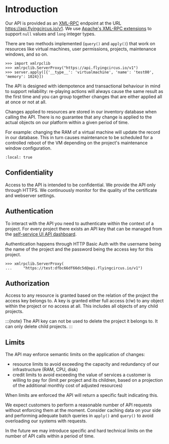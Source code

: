 # Introduction

Our API is provided as an [XML-RPC](https://de.wikipedia.org/wiki/XML-RPC)
endpoint at the URL <https://api.flyingcircus.io/v1>. We use [Apache's XML-RPC
extensions](https://ws.apache.org/xmlrpc/extensions.html)  to
support `null` values and `long` integer types.

There are two methods implemented (`query()` and `apply()`) that work on
resources like virtual machines, user permissions, projects, maintenance
windows, and so on.

```pycon
>>> import xmlrpclib
>>> xmlrpclib.ServerProxy("https://api.flyingcircus.io/v1")
>>> server.apply([{'__type__': 'virtualmachine', 'name': 'test00', 'memory': 1024}])
```

The API is designed with idempotence and transactional behaviour in mind to
support reliability: re-playing actions will always cause the same result as
the first time and you can group together changes that are either applied all
at once or not at all.

Changes applied to resources are stored in our inventory database when
calling the API. There is no guarantee that any change is applied to the
actual objects on our platform within a given period of time.

For example: changing the RAM of a virtual machine will update the record
in our database. This in turn causes maintenance to be scheduled for a
controlled reboot of the VM depending on the project's maintenance
window configuration.

```{contents}
:local: true
```

## Confidentiality

Access to the API is intended to be confidential. We provide the API only
through HTTPS. We continuously monitor for the quality of the certificate
and webserver settings.

## Authentication

To interact with the API you need to authenticate within the context of
a project. For every project there exists an API key that can
be managed from the [self-service UI API dashboard](https://my.flyingcircus.io/api/tokens).

Authentication happens through HTTP Basic Auth with the username being
the name of the project and the password being the access key
for this project.

```pycon
>>> xmlrpclib.ServerProxy(
...     "https://test:dfbc66df66dc5d@api.flyingcircus.io/v1")
```

## Authorization

Access to any resource is granted based on the relation of the project
the access key belongs to. A key is granted either full access (r/w)
to any object within the project or no access at all. This includes
all objects of any child projects.

:::{note}
The API key can not be used to delete the project it belongs to.
It can only delete child projects.
:::

## Limits

The API may enforce semantic limits on the application of changes:

- resource limits to avoid exceeding the capacity and redundancy of our
  infrastructure (RAM, CPU, disk)
- credit limits to avoid exceeding the value of services a customer is willing
  to pay for (limit per project and its children, based on a projection
  of the additional monthly cost of adjusted resources)

When limits are enforced the API will return a specific fault indicating this.

We expect customers to perform a reasonable number of API requests without
enforcing them at the moment. Consider caching data on your side and performing
adequate batch queries in `apply()` and `query()` to avoid overloading our
systems with requests.

In the future we may introduce specific and hard technical limits on the number
of API calls within a period of time.
